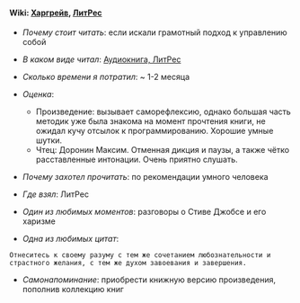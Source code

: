 #### Wiki: [Харгрейв](https://eksmo.ru/authors/khargreyv-dzhon-ITD35754/), [ЛитРес](https://www.litres.ru/dzhon-hargreyv/mind-hacking-kak-perenastroit-mozg-za-21-den/)

* *Почему стоит читать*: если искали грамотный подход к управлению собой

* *В каком виде читал*: [Аудиокнига, ЛитРес](https://www.litres.ru/dzhon-hargreyv/mind-hacking-kak-perenastroit-mozg-za-21-den/)
* *Сколько времени я потратил*: ~ 1-2 месяца

* *Оценка*: 

     - Произведение: вызывает саморефлексию, однако большая часть методик уже была знакома на момент прочтения книги, не ожидал кучу отсылок к программированию. Хорошие умные шутки.
     - Чтец: Доронин Максим. Отменная дикция и паузы, а также чётко расставленные интонации. Очень приятно слушать.

* *Почему захотел прочитать*: по рекомендации умного человека

* *Где взял*: ЛитРес

* *Один из любимых моментов*: разговоры о Стиве Джобсе и его харизме

* *Одна из любимых цитат*: 

```
Отнеситесь к своему разуму с тем же сочетанием любознательности и страстного желания, с тем же духом завоевания и завершения.
```

* *Самонапоминание*: приобрести книжную версию произведения, пополнив коллекцию книг
